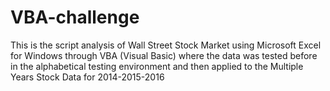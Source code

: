 # VBA-challenge
This is the script analysis of Wall Street Stock Market using Microsoft Excel for Windows through VBA (Visual Basic) where the data was tested before in the alphabetical testing environment and then applied to the Multiple Years Stock Data for 2014-2015-2016
